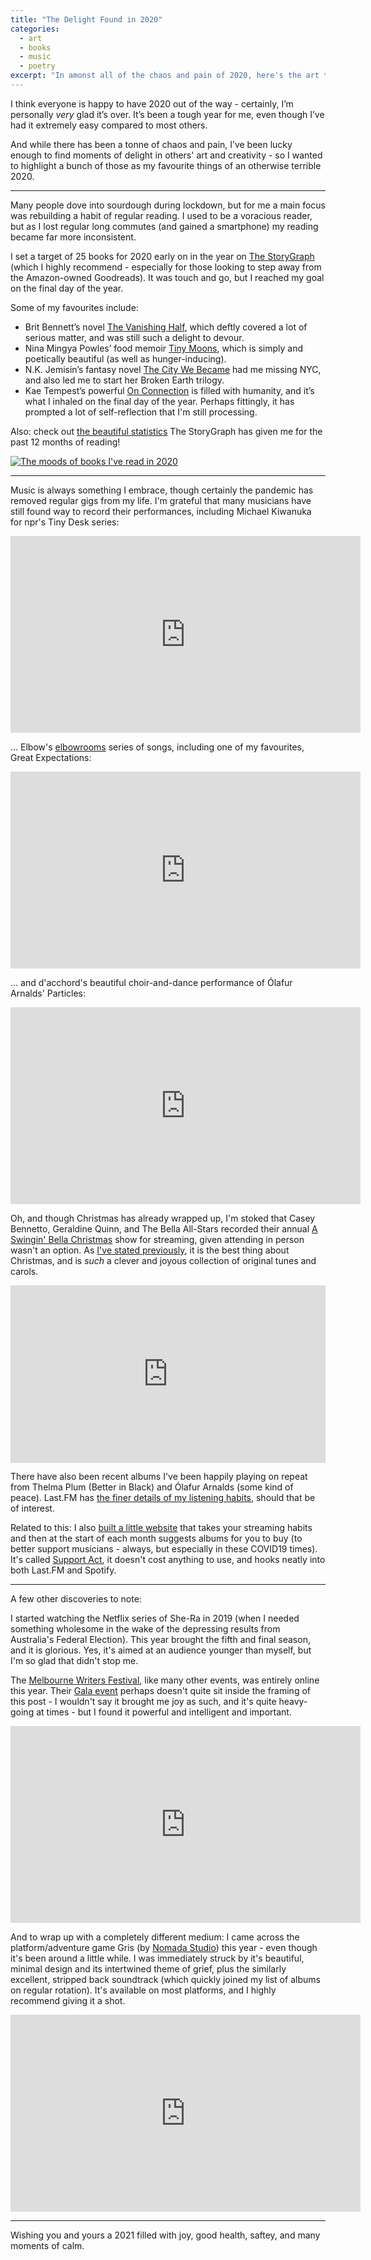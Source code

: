 ```yaml
---
title: "The Delight Found in 2020"
categories:
  - art
  - books
  - music
  - poetry
excerpt: "In amonst all of the chaos and pain of 2020, here's the art that brought me joy."
---
```

I think everyone is happy to have 2020 out of the way - certainly, I’m personally _very_ glad it’s over. It’s been a tough year for me, even though I’ve had it extremely easy compared to most others.

And while there has been a tonne of chaos and pain, I’ve been lucky enough to find moments of delight in others' art and creativity - so I wanted to highlight a bunch of those as my favourite things of an otherwise terrible 2020.

---

Many people dove into sourdough during lockdown, but for me a main focus was rebuilding a habit of regular reading. I used to be a voracious reader, but as I lost regular long commutes (and gained a smartphone) my reading became far more inconsistent.

I set a target of 25 books for 2020 early on in the year on [The StoryGraph](https://beta.thestorygraph.com) (which I highly recommend - especially for those looking to step away from the Amazon-owned Goodreads). It was touch and go, but I reached my goal on the final day of the year.

Some of my favourites include:

* Brit Bennett’s novel [The Vanishing Half](https://www.readings.com.au/products/31747505/the-vanishing-half), which deftly covered a lot of serious matter, and was still such a delight to devour.
* Nina Mingya Powles’ food memoir [Tiny Moons](https://theemmapress.com/shop/tiny-moons/), which is simply and poetically beautiful (as well as hunger-inducing).
* N.K. Jemisin’s fantasy novel [The City We Became](https://www.readings.com.au/products/27383516/the-city-we-became) had me missing NYC, and also led me to start her Broken Earth trilogy.
* Kae Tempest’s powerful [On Connection](https://www.readings.com.au/products/29788065/on-connection) is filled with humanity, and it’s what I inhaled on the final day of the year. Perhaps fittingly, it has prompted a lot of self-reflection that I'm still processing.

Also: check out [the beautiful statistics](https://beta.thestorygraph.com/stats/562cdbd9-6071-4a2b-91eb-a00a6077523d?year=2020) The StoryGraph has given me for the past 12 months of reading!

[![The moods of books I've read in 2020](/images/storygraph-stats-2020.png)](https://beta.thestorygraph.com/stats/562cdbd9-6071-4a2b-91eb-a00a6077523d?year=2020)

---

Music is always something I embrace, though certainly the pandemic has removed regular gigs from my life. I'm grateful that many musicians have still found way to record their performances, including Michael Kiwanuka for npr's Tiny Desk series:

<iframe width="560" height="315" src="https://www.youtube-nocookie.com/embed/bhKMsubj3bg" frameborder="0" allow="accelerometer; autoplay; clipboard-write; encrypted-media; gyroscope; picture-in-picture" allowfullscreen></iframe>

… Elbow's [elbowrooms](https://www.youtube.com/watch?v=nCxP0ozB7P0&list=PLVsFc2HXot6HVAoP4vvGl06ssuIuAoxI5) series of songs, including one of my favourites, Great Expectations:

<iframe width="560" height="315" src="https://www.youtube-nocookie.com/embed/rTUCYgf7ZrY" frameborder="0" allow="accelerometer; autoplay; clipboard-write; encrypted-media; gyroscope; picture-in-picture" allowfullscreen></iframe>

… and d'acchord's beautiful choir-and-dance performance of Ólafur Arnalds' Particles:

<iframe width="560" height="315" src="https://www.youtube-nocookie.com/embed/V-aUAD0X9o4" frameborder="0" allow="accelerometer; autoplay; clipboard-write; encrypted-media; gyroscope; picture-in-picture" allowfullscreen></iframe>

Oh, and though Christmas has already wrapped up, I'm stoked that Casey Bennetto, Geraldine Quinn, and The Bella All-Stars recorded their annual [A Swingin' Bella Christmas](https://vimeo.com/ondemand/bellachristmas) show for streaming, given attending in person wasn't an option. As [I've stated previously](/2016/01/03/music-is-magic.html), it is the best thing about Christmas, and is _such_ a clever and joyous collection of original tunes and carols.

<div style="padding:56.25% 0 0 0;position:relative;"><iframe src="https://player.vimeo.com/video/488855961" style="position:absolute;top:0;left:0;width:100%;height:100%;" frameborder="0" allow="autoplay; fullscreen" allowfullscreen></iframe></div><script src="https://player.vimeo.com/api/player.js"></script>

There have also been recent albums I've been happily playing on repeat from Thelma Plum (Better in Black) and Ólafur Arnalds (some kind of peace). Last.FM has [the finer details of my listening habits](https://www.last.fm/user/freelancing_god/library/albums?from=2020-01-01&to=2020-12-31), should that be of interest.

Related to this: I also [built a little website](/2020/08/30/support-act.html) that takes your streaming habits and then at the start of each month suggests albums for you to buy (to better support musicians - always, but especially in these COVID19 times). It's called [Support Act](https://supportact.app), it doesn't cost anything to use, and hooks neatly into both Last.FM and Spotify.

---

A few other discoveries to note:

I started watching the Netflix series of She-Ra in 2019 (when I needed something wholesome in the wake of the depressing results from Australia's Federal Election). This year brought the fifth and final season, and it is glorious. Yes, it's aimed at an audience younger than myself, but I'm so glad that didn't stop me.

The [Melbourne Writers Festival](https://mwf.com.au), like many other events, was entirely online this year. Their [Gala event](https://www.youtube.com/watch?v=E7GfXTZNAmo) perhaps doesn't quite sit inside the framing of this post - I wouldn't say it brought me joy as such, and it's quite heavy-going at times - but I found it powerful and intelligent and important.

<iframe width="560" height="315" src="https://www.youtube-nocookie.com/embed/E7GfXTZNAmo" frameborder="0" allow="accelerometer; autoplay; clipboard-write; encrypted-media; gyroscope; picture-in-picture" allowfullscreen></iframe>

And to wrap up with a completely different medium: I came across the platform/adventure game Gris (by [Nomada Studio](https://nomada.studio)) this year - even though it's been around a little while. I was immediately struck by it's beautiful, minimal design and its intertwined theme of grief, plus the similarly excellent, stripped back soundtrack (which quickly joined my list of albums on regular rotation). It's available on most platforms, and I highly recommend giving it a shot.

<iframe width="560" height="315" src="https://www.youtube-nocookie.com/embed/gvECQlxrhbw" frameborder="0" allow="accelerometer; autoplay; clipboard-write; encrypted-media; gyroscope; picture-in-picture" allowfullscreen></iframe>

---

Wishing you and yours a 2021 filled with joy, good health, saftey, and many moments of calm.
